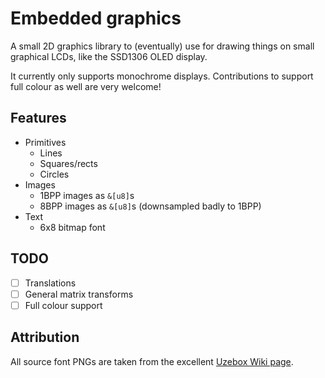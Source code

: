 # Embedded graphics

A small 2D graphics library to (eventually) use for drawing things on small graphical LCDs, like the SSD1306 OLED display.

It currently only supports monochrome displays. Contributions to support full colour as well are very welcome!

## Features

* Primitives
	* Lines
	* Squares/rects
	* Circles
* Images
	* 1BPP images as `&[u8]`s
     * 8BPP images as `&[u8]`s (downsampled badly to 1BPP)
* Text
	* 6x8 bitmap font
      
## TODO

* [ ] Translations
* [ ] General matrix transforms
* [ ] Full colour support

## Attribution

All source font PNGs are taken from the excellent [Uzebox Wiki page](http://uzebox.org/wiki/Font_Bitmaps).
